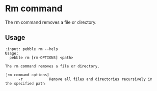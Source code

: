 # Rm command

The rm command removes a file or directory.

## Usage

<!-- START AUTOMATED OUTPUT -->
```{terminal}
:input: pebble rm --help
Usage:
  pebble rm [rm-OPTIONS] <path>

The rm command removes a file or directory.

[rm command options]
      -r            Remove all files and directories recursively in the specified path
```
<!-- END AUTOMATED OUTPUT -->
